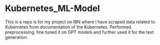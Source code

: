 # Kubernetes_ML-Model
This is a repo is for my project on IBN where I have scraped data related to Kubernetes from documentation of the Kubernetes. Performed preprocessing, fine tuned it on GPT models and further used it for the text generation.
